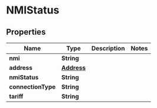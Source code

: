 

# NMIStatus


## Properties

Name | Type | Description | Notes
------------ | ------------- | ------------- | -------------
**nmi** | **String** |  | 
**address** | [**Address**](Address.md) |  | 
**nmiStatus** | **String** |  | 
**connectionType** | **String** |  | 
**tariff** | **String** |  | 



